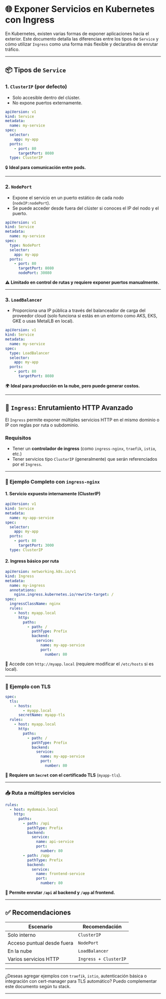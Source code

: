 # 🌐 Exponer Servicios en Kubernetes con Ingress

En Kubernetes, existen varias formas de exponer aplicaciones hacia el exterior. Este documento detalla las diferencias entre los tipos de `Service` y cómo utilizar `Ingress` como una forma más flexible y declarativa de enrutar tráfico.

---

## 📦 Tipos de `Service`

### 1. `ClusterIP` (por defecto)

* Solo accesible dentro del clúster.
* No expone puertos externamente.

```yaml
apiVersion: v1
kind: Service
metadata:
  name: my-service
spec:
  selector:
    app: my-app
  ports:
    - port: 80
      targetPort: 8080
  type: ClusterIP
```

🔒 **Ideal para comunicación entre pods.**

---

### 2. `NodePort`

* Expone el servicio en un puerto estático de cada nodo (`nodeIP:nodePort`).
* Se puede acceder desde fuera del clúster si conoces el IP del nodo y el puerto.

```yaml
apiVersion: v1
kind: Service
metadata:
  name: my-service
spec:
  type: NodePort
  selector:
    app: my-app
  ports:
    - port: 80
      targetPort: 8080
      nodePort: 30080
```

⚠️ **Limitado en control de rutas y requiere exponer puertos manualmente.**

---

### 3. `LoadBalancer`

* Proporciona una IP pública a través del balanceador de carga del proveedor cloud (solo funciona si estás en un entorno como AKS, EKS, GKE o usas MetalLB en local).

```yaml
apiVersion: v1
kind: Service
metadata:
  name: my-service
spec:
  type: LoadBalancer
  selector:
    app: my-app
  ports:
    - port: 80
      targetPort: 8080
```

🌍 **Ideal para producción en la nube, pero puede generar costos.**

---

## 🚪 `Ingress`: Enrutamiento HTTP Avanzado

El `Ingress` permite exponer múltiples servicios HTTP en el mismo dominio o IP con reglas por ruta o subdominio.

### Requisitos

* Tener un **controlador de ingress** (como `ingress-nginx`, `traefik`, `istio`, etc.)
* Tener servicios tipo `ClusterIP` (generalmente) que serán referenciados por el `Ingress`.

---

### 🧪 Ejemplo Completo con `ingress-nginx`

#### 1. **Servicio expuesto internamente (ClusterIP)**

```yaml
apiVersion: v1
kind: Service
metadata:
  name: my-app-service
spec:
  selector:
    app: my-app
  ports:
    - port: 80
      targetPort: 3000
  type: ClusterIP
```

#### 2. **Ingress básico por ruta**

```yaml
apiVersion: networking.k8s.io/v1
kind: Ingress
metadata:
  name: my-ingress
  annotations:
    nginx.ingress.kubernetes.io/rewrite-target: /
spec:
  ingressClassName: nginx
  rules:
    - host: myapp.local
      http:
        paths:
          - path: /
            pathType: Prefix
            backend:
              service:
                name: my-app-service
                port:
                  number: 80
```

📌 Accede con `http://myapp.local` (requiere modificar el `/etc/hosts` si es local).

---

### 🔐 Ejemplo con TLS

```yaml
spec:
  tls:
    - hosts:
        - myapp.local
      secretName: myapp-tls
  rules:
    - host: myapp.local
      http:
        paths:
          - path: /
            pathType: Prefix
            backend:
              service:
                name: my-app-service
                port:
                  number: 80
```

🔐 **Requiere un `Secret` con el certificado TLS** (`myapp-tls`).

---

### 📥 Ruta a múltiples servicios

```yaml
rules:
  - host: mydomain.local
    http:
      paths:
        - path: /api
          pathType: Prefix
          backend:
            service:
              name: api-service
              port:
                number: 80
        - path: /app
          pathType: Prefix
          backend:
            service:
              name: frontend-service
              port:
                number: 80
```

🔁 **Permite enrutar `/api` al backend y `/app` al frontend.**

---

## ✅ Recomendaciones

| Escenario                  | Recomendación         |
| -------------------------- | --------------------- |
| Solo interno               | `ClusterIP`           |
| Acceso puntual desde fuera | `NodePort`            |
| En la nube                 | `LoadBalancer`        |
| Varios servicios HTTP      | `Ingress + ClusterIP` |

---

¿Deseas agregar ejemplos con `traefik`, `istio`, autenticación básica o integración con cert-manager para TLS automático? Puedo complementar este documento según tu stack.

---
